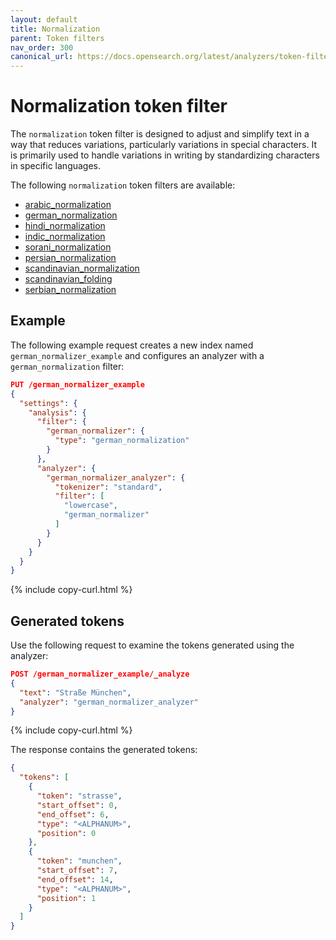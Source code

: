 ```yaml
---
layout: default
title: Normalization
parent: Token filters
nav_order: 300
canonical_url: https://docs.opensearch.org/latest/analyzers/token-filters/normalization/
---
```


# Normalization token filter

The `normalization` token filter is designed to adjust and simplify text in a way that reduces variations, particularly variations in special characters. It is primarily used to handle variations in writing by standardizing characters in specific languages.

The following `normalization` token filters are available:

- [arabic_normalization](https://lucene.apache.org/core/8_7_0/analyzers-common/org/apache/lucene/analysis/ar/ArabicNormalizer.html)
- [german_normalization](https://lucene.apache.org/core/8_7_0/analyzers-common/org/apache/lucene/analysis/de/GermanNormalizationFilter.html)
- [hindi_normalization](https://lucene.apache.org/core/8_7_0/analyzers-common/org/apache/lucene/analysis/hi/HindiNormalizer.html)
- [indic_normalization](https://lucene.apache.org/core/8_7_0/analyzers-common/org/apache/lucene/analysis/in/IndicNormalizer.html)
- [sorani_normalization](https://lucene.apache.org/core/8_7_0/analyzers-common/org/apache/lucene/analysis/ckb/SoraniNormalizer.html)
- [persian_normalization](https://lucene.apache.org/core/8_7_0/analyzers-common/org/apache/lucene/analysis/fa/PersianNormalizer.html)
- [scandinavian_normalization](https://lucene.apache.org/core/8_7_0/analyzers-common/org/apache/lucene/analysis/miscellaneous/ScandinavianNormalizationFilter.html)
- [scandinavian_folding](https://lucene.apache.org/core/8_7_0/analyzers-common/org/apache/lucene/analysis/miscellaneous/ScandinavianFoldingFilter.html)
- [serbian_normalization](https://lucene.apache.org/core/8_7_0/analyzers-common/org/apache/lucene/analysis/sr/SerbianNormalizationFilter.html)


## Example

The following example request creates a new index named `german_normalizer_example` and configures an analyzer with a `german_normalization` filter:

```json
PUT /german_normalizer_example
{
  "settings": {
    "analysis": {
      "filter": {
        "german_normalizer": {
          "type": "german_normalization"
        }
      },
      "analyzer": {
        "german_normalizer_analyzer": {
          "tokenizer": "standard",
          "filter": [
            "lowercase", 
            "german_normalizer"
          ]
        }
      }
    }
  }
}
```
{% include copy-curl.html %}

## Generated tokens

Use the following request to examine the tokens generated using the analyzer:

```json
POST /german_normalizer_example/_analyze
{
  "text": "Straße München",
  "analyzer": "german_normalizer_analyzer"
}
```
{% include copy-curl.html %}

The response contains the generated tokens:

```json
{
  "tokens": [
    {
      "token": "strasse",
      "start_offset": 0,
      "end_offset": 6,
      "type": "<ALPHANUM>",
      "position": 0
    },
    {
      "token": "munchen",
      "start_offset": 7,
      "end_offset": 14,
      "type": "<ALPHANUM>",
      "position": 1
    }
  ]
}
```
